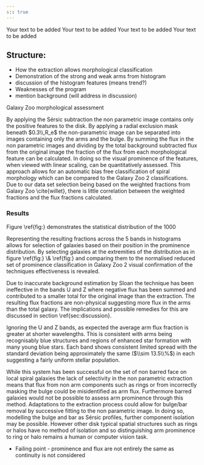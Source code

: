 ```yaml
---
s:: true
---
```

Your text to be added
Your text to be added
Your text to be added
Your text to be added

## Structure:

- How the extraction allows morphological classification
- Demonstration of the strong and weak arms from histogram
- discussion of the histogram features (means trend?)
- Weaknesses of the program
- mention background (will address in discussion)


Galaxy Zoo morphological assessment


By applying the Sérsic subtraction the non parametric image contains only the positive features to the disk. By applying a radial exclusion mask beneath $0.3\\,R_e$ the non-parametric image can be separated into images containing only the arms and the bulge. By summing the flux in the non parametric images and dividing by the total background subtracted flux from the original image the fraction of the flux from each morphological feature can be calculated. In doing so the visual prominence of the features, when viewed with linear scaling, can be quantitatively assessed. This approach allows for an automatic bias free classification of spiral morphology which can be compared to the Galaxy Zoo 2 classifications. Due to our data set selection being based on the weighted fractions from Galaxy Zoo \\cite{willet}, there is little correlation between the weighted fractions and the flux fractions calculated. 


### Results

Figure \\ref{fig:} demonstrates the statistical distribution of the 1000 

Representing the resulting fractions across the 5 bands in histograms allows for selection of galaxies based on their position in the prominence distribution. By selecting galaxies at the extremities of the distribution as in figure \\ref{fig:} \\& \\ref{fig:} and comparing them to the normalised reduced set of prominence classification in Galaxy Zoo 2 visual confirmation of the techniques effectiveness is revealed.  

Due to inaccurate background estimation by Sloan the technique has been ineffective in the bands U and Z where negative flux has been summed and contributed to a smaller total for the original image than the extraction. The resulting flux fractions are non-physical suggesting more flux in the arms than the total galaxy. The implications and possible remedies for this are discussed in section \\ref{sec:discussion}.

Ignoring the U and Z bands, as expected the average arm flux fraction is greater at shorter wavelengths. This is consistent with arms being recognisably blue structures and regions of enhanced star formation with many young blue stars.  Each band shows consistent limited spread with the standard deviation being approximately the same ($\\sim 13.5\\%$) in each suggesting a fairly uniform stellar population.   



While this system has been successful on the set of non barred face on local spiral galaxies the lack of selectivity in the non parametric extraction means that flux from non arm components such as rings or from incorrectly masking the bulge could be misidentified as arm flux. Furthermore barred galaxies would not be possible to assess arm prominence through this method. Adaptations to the extraction process could allow for bulge/bar removal by successive fitting to the non parametric image. In doing so, modelling the bulge and bar as Sérsic profiles, further component isolation may be possible. However other disk typical spatial structures such as rings or halos have no method of isolation and so distinguishing arm prominence to ring or halo remains a human or computer vision task.

- Failing point - prominence and flux are not entirely the same as continuity is not considered